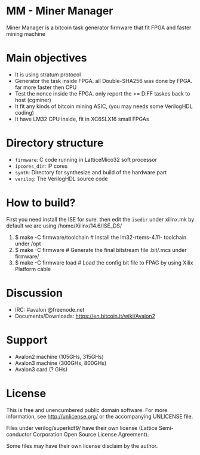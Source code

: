 MM - Miner Manager
==================

Miner Manager is a bitcoin task generator firmware that fit FPGA and faster mining machine

Main objectives
=============
* It is using stratum protocol
* Generator the task inside FPGA. all Double-SHA256 was done by FPGA. far more faster then CPU
* Test the nonce inside the FPGA. only report the >= DIFF taskes back to host (cgminer)
* It fit any kinds of bitcoin mining ASIC, (you may needs some VerilogHDL coding)
* It have LM32 CPU inside, fit in XC6SLX16 small FPGAs

Directory structure
===================

* `firmware`: C code running in LatticeMico32 soft processor
* `ipcores_dir`: IP cores
* `synth`: Directory for synthesize and build of the hardware part
* `verilog`: The VerilogHDL source code

How to build?
=============

First you need install the ISE for sure. then edit the `isedir` under xilinx.mk
by default we are using /home/Xilinx/14.6/ISE_DS/

1. $ make -C firmware/toolchain # Install the lm32-rtems-4.11- toolchain under /opt
2. $ make -C firmware           # Generate the final bitstream file .bit/.mcs under firmware/
3. $ make -C firmware load      # Load the config bit file to FPAG by using Xilix Platform cable

Discussion
==========
* IRC: #avalon @freenode.net
* Documents/Downloads: https://en.bitcoin.it/wiki/Avalon2

Support
=======
* Avalon2 machine (105GHs, 315GHs)
* Avalon3 machine (300GHs, 800GHs)
* Avalon3 card (? GHs)

License
=======

This is free and unencumbered public domain software. For more information,
see http://unlicense.org/ or the accompanying UNLICENSE file.

Files under verilog/superkdf9/ have their own license (Lattice Semi-
conductor Corporation Open Source License Agreement).

Some files may have their own license disclaim by the author.
